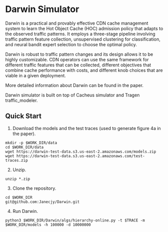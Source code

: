 # Darwin Simulator

Darwin is a practical and provably effective CDN cache management system to learn the Hot Object Cache (HOC) admission policy that adapts to the observed traffic patterns. It employs a three-stage pipeline involving traffic pattern feature collection, unsupervised clustering for classification, and neural bandit expert
selection to choose the optimal policy.

Darwin is robust to traffic pattern changes and its design allows it to be highly customizable.
CDN operators can use the same framework for different traffic
features that can be collected, different objectives that combine
cache performance with costs, and different knob choices that are
viable in a given deployment.

More detailed information about Darwin can be found in the paper.

Darwin simulator is built on top of Cacheus simulator and Tragen traffic_modeler.

## Quick Start

1. Download the models and the test traces (used to generate figure 4a in the paper).

```
mkdir -p $WORK_DIR/data
cd $WORK_DIR/data
wget https://darwin-test-data.s3.us-east-2.amazonaws.com/models.zip
wget https://darwin-test-data.s3.us-east-2.amazonaws.com/test-traces.zip
```
2. Unzip.

```
unzip *.zip
```

3. Clone the repository.

```
cd $WORK_DIR
git@github.com:Janecjy/Darwin.git
```

4. Run Darwin.
```
python3 $WORK_DIR/Darwin/algs/hierarchy-online.py -t $TRACE -m $WORK_DIR/models -h 100000 -d 10000000
```